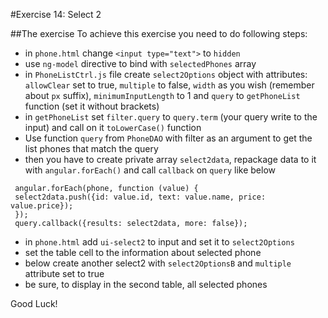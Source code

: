 #Exercise 14: Select 2

##The exercise
To achieve this exercise you need to do following steps:
* in `phone.html` change `<input type="text">` to `hidden`
* use `ng-model` directive to bind with `selectedPhones` array
* in `PhoneListCtrl.js` file create `select2Options` object with attributes: `allowClear` set to true, `multiple` to false, `width` as you wish (remember about `px` suffix), `minimumInputLength` to 1 and `query` to `getPhoneList` function (set it without brackets)
* in `getPhoneList` set `filter.query` to `query.term` (your query write to the input) and call on it `toLowerCase()` function
* Use function `query` from `PhoneDAO` with filter as an argument to get the list phones that match the query
* then you have to create private array `select2data`, repackage data to it with `angular.forEach()` and call `callback` on `query` like below 

```
 angular.forEach(phone, function (value) {
 select2data.push({id: value.id, text: value.name, price: value.price});
 });
 query.callback({results: select2data, more: false});
```

* in `phone.html` add `ui-select2` to input and set it to `select2Options`
* set the table cell to the information about selected phone
* below create another select2 with `select2OptionsB` and `multiple` attribute set to true
* be sure, to display in the second table, all selected phones

Good Luck!
